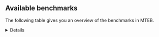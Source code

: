 ## Available benchmarks
The following table gives you an overview of the benchmarks in MTEB.

<details>

<!-- This allows the table to be autogenerated in the future: -->
<!-- BENCHMARKS TABLE START -->

| Name | Leaderboard name | # Tasks | Task Types | Domains | Languages |
|------|------------------|---------|------------|---------|-----------|
| [BEIR](https://arxiv.org/abs/2104.08663) | BEIR | 15 | Retrieval: 15 | [Social, Non-fiction, Reviews, Blog, News, Government, Web, Programming, Written, Academic, Medical, Encyclopaedic, Financial] | eng |
| [BEIR-NL](https://arxiv.org/abs/2412.08329) | BEIR-NL | 15 | Retrieval: 15 | [Non-fiction, Web, Written, Academic, Medical, Encyclopaedic] | nld |
| [BRIGHT](https://brightbenchmark.github.io/) | BRIGHT | 1 | Retrieval: 1 | [Written, Non-fiction] | eng |
| [BRIGHT (long)](https://brightbenchmark.github.io/) | BRIGHT (long) | 1 | Retrieval: 1 | [Written, Non-fiction] | eng |
| [BuiltBench(eng)](https://arxiv.org/abs/2411.12056) | BuiltBench(eng) | 4 | Clustering: 2, Retrieval: 1, Reranking: 1 | [Written, Engineering] | eng |
| [ChemTEB](https://arxiv.org/abs/2412.00532) | Chemical | 27 | BitextMining: 1, Classification: 17, Clustering: 2, PairClassification: 5, Retrieval: 2 | [Chemistry] | ces,hin,spa,zho,eng,por,jpn,kor,tur,nld,deu,fra,msa |
| [CoIR](https://github.com/CoIR-team/coir) | Code Information Retrieval | 10 | Retrieval: 10 | [Written, Programming] | php,ruby,c++,sql,eng,go,javascript,java,python |
| [CodeRAG](https://arxiv.org/abs/2406.14497) | CodeRAG | 4 | Reranking: 4 | [Programming] | python |
| [Encodechka](https://github.com/avidale/encodechka) | Encodechka | 7 | STS: 2, Classification: 4, PairClassification: 1 | [Social, Non-fiction, Fiction, Government, Web, Written, News] | rus |
| [FollowIR](https://arxiv.org/abs/2403.15246) | Instruction Following | 3 | InstructionRetrieval: 3 | [Written, News] | eng |
| [LongEmbed](https://arxiv.org/abs/2404.12096v2) | Long-context Retrieval | 6 | Retrieval: 6 | [Non-fiction, Fiction, Blog, Spoken, Written, Academic, Encyclopaedic] | eng |
| [MIEB(Img)](https://arxiv.org/abs/2504.10471) | Image only | 49 | Any2AnyRetrieval: 15, ImageClassification: 22, ImageClustering: 5, VisualSTS(eng): 5, VisualSTS(multi): 2 | [Social, Non-fiction, Reviews, Blog, Spoken, Web, Scene, Written, News, Medical, Encyclopaedic] | rus,spa,eng,por,kor,tur,ara,cmn,nld,deu,fra,ita,pol |
| [MIEB(Multilingual)](https://arxiv.org/abs/2504.10471) | Image-Text, Multilingual | 130 | ImageClassification: 22, ImageClustering: 5, ZeroShotClassification: 23, VisionCentricQA: 6, Compositionality: 7, VisualSTS(eng): 7, Any2AnyRetrieval: 45, DocumentUnderstanding: 10, Any2AnyMultilingualRetrieval: 3, VisualSTS(multi): 2 | [Social, Non-fiction, Reviews, Blog, News, Constructed, Spoken, Web, Scene, Written, Academic, Medical, Encyclopaedic] | fas,hun,spa,ind,eng,por,hrv,ara,tha,ron,fra,nld,tel,fil,hin,jpn,bul,cmn,rus,ces,zho,swe,swa,kor,tur,dan,ell,deu,ben,pol,vie,mri,fin,nor,heb,quz,ukr,est,ita |
| [MIEB(eng)](https://arxiv.org/abs/2504.10471) | Image-Text, English | 125 | ImageClassification: 22, ImageClustering: 5, ZeroShotClassification: 23, VisionCentricQA: 6, Compositionality: 7, VisualSTS(eng): 7, Any2AnyRetrieval: 45, DocumentUnderstanding: 10 | [Social, Non-fiction, Reviews, Blog, News, Constructed, Spoken, Web, Scene, Written, Academic, Medical, Encyclopaedic] | eng |
| [MIEB(lite)](https://arxiv.org/abs/2504.10471) | Image-Text, Lite | 51 | ImageClassification: 8, ImageClustering: 2, ZeroShotClassification: 7, VisionCentricQA: 5, Compositionality: 6, VisualSTS(eng): 2, VisualSTS(multi): 2, Any2AnyRetrieval: 11, DocumentUnderstanding: 6, Any2AnyMultilingualRetrieval: 2 | [Social, Non-fiction, Reviews, Blog, News, Spoken, Web, Scene, Written, Academic, Medical, Encyclopaedic] | fas,hun,spa,ind,eng,por,hrv,ara,tha,ron,fra,nld,tel,fil,hin,jpn,cmn,bul,rus,ces,swe,zho,swa,kor,tur,dan,ell,deu,ben,pol,vie,mri,fin,nor,heb,quz,ukr,est,ita |
| [MINERSBitextMining](https://arxiv.org/pdf/2406.07424) | MINERSBitextMining | 7 | BitextMining: 7 | [Written, Social, Reviews] | sqi,swg,ber,spa,hau,epo,ibo,tzl,dsb,gla,fao,cmn,bul,lat,bhp,ces,swe,kor,tgl,nob,sun,abs,slk,uzb,rej,hye,mhr,pam,hun,eng,arq,fra,lvs,nij,tat,amh,hin,mal,zsm,lit,lfn,jpn,mkd,csb,mad,dan,ina,tuk,slv,ben,cor,ast,war,eus,fin,srp,swh,mar,yid,nld,ita,cbk,por,hsb,ara,pcm,tha,aze,kur,max,gsw,bug,tel,nno,pms,bew,ido,rus,nds,tam,ang,kzj,uig,deu,bos,awa,vie,khm,ban,bel,cha,heb,urd,kab,est,bjn,mak,bre,fry,ind,yue,hrv,ile,orv,ron,nov,arz,yor,cat,glg,afr,min,pes,ace,dtp,cym,tur,jav,xho,gle,ell,pol,kaz,wuu,isl,mui,kat,oci,bbc,mon,ukr,ceb |
| MTEB(Code, v1) | Code | 12 | Retrieval: 12 | [Written, Programming] | c++,php,ruby,swift,sql,eng,go,shell,typescript,rust,scala,javascript,java,c,python |
| MTEB(Europe, v1) | European | 74 | BitextMining: 7, Classification: 21, Clustering: 8, Retrieval: 15, InstructionRetrieval: 3, MultilabelClassification: 2, PairClassification: 6, Reranking: 3, STS: 9 | [Legal, Fiction, Non-fiction, Reviews, Constructed, Academic, Medical, Social, Spoken, Programming, Written, Religious, Encyclopaedic, Financial, Subtitles, Blog, Government, Web, News] | mlt,hun,spa,eng,por,hrv,ron,fra,nld,nno,lit,fao,bul,ces,swe,dan,gle,ell,deu,slv,nob,pol,slk,rom,lav,eus,fin,isl,est,ita |
| MTEB(Indic, v1) | Indic | 23 | BitextMining: 4, Clustering: 1, Classification: 13, PairClassification: 1, Retrieval: 2, Reranking: 1, STS: 1 | [Social, Legal, Fiction, Non-fiction, Reviews, Constructed, Spoken, Government, Web, Religious, Written, News, Encyclopaedic] | mai,nep,npi,ory,eng,mni,san,boy,pan,raj,tel,hin,mal,doi,guj,mup,snd,brx,sat,tam,pus,bho,kas,hne,ben,asm,awa,gbm,bod,bgc,mwr,gom,mar,urd,kan |
| MTEB(Law, v1) | Legal | 8 | Retrieval: 8 | [Written, Legal] | deu,zho,eng |
| MTEB(Medical, v1) | Medical | 12 | Retrieval: 9, Clustering: 2, Reranking: 1 | [Non-fiction, Government, Web, Written, Academic, Medical] | rus,vie,spa,zho,eng,kor,ara,cmn,fra,pol |
| MTEB(Multilingual, v1) | Multilingual | 132 | BitextMining: 13, Classification: 43, Clustering: 17, Retrieval: 18, InstructionRetrieval: 3, MultilabelClassification: 5, PairClassification: 11, Reranking: 6, STS: 16 | [Legal, Fiction, Entertainment, Non-fiction, Reviews, Constructed, Academic, Medical, Social, Spoken, Programming, Written, Religious, Encyclopaedic, Financial, Subtitles, Blog, Government, Web, News] | zat,swg,yad,big,stp,khs,qvh,zsr,urb,mgh,pwg,gup,pio,qvs,ssg,sll,sna,nss,maa,ape,bgt,lww,cya,noa,wap,zpu,mcb,ctu,gui,kmu,cle,aoj,djk,lac,mbt,tee,tpz,mcq,gof,mpj,kor,kin,tgl,tew,nob,sun,plt,cgc,abs,shj,dhg,hye,mbs,som,mhr,pri,nch,zab,ake,cpy,gyr,zpo,aka,msc,wrs,arq,lvs,cbr,mkj,kmk,klv,soq,hlt,knj,mjc,amx,ptp,tyv,wln,doi,qxh,mkd,pbt,dwr,ura,srq,ons,snd,mav,cac,kyq,kyf,nya,dan,wsk,agg,ata,mxq,mbc,emp,mee,kiw,zav,arp,mmx,klt,wer,sag,mar,auc,nfa,spy,zpz,acu,cek,nld,als,ndg,zpq,ydd,cso,ppo,miz,usa,mux,pag,sbk,uri,cme,cpc,lin,pcm,pir,aze,zia,kur,aai,awb,wmt,cpa,hch,pms,ese,bew,mup,xbi,meu,zyp,zai,nna,hat,tam,muy,sps,ktm,kzj,ayr,lid,obo,met,ssd,bkd,are,acm,rro,adz,vie,nop,khm,bvd,tzo,crx,ian,kpg,fuv,yap,kab,mbb,med,atd,mak,tbf,sus,yss,zpm,kmo,rmc,fry,yue,xtd,alq,orv,isn,mau,msa,cof,maj,nov,dov,bba,twi,kne,bpr,aby,bss,rai,tuf,umb,yor,mlg,kbc,kew,mvn,afr,tet,glg,ghs,suz,reg,brx,nak,nus,pab,gwi,lug,cym,tue,bjv,spm,cbs,kqc,kqw,gai,yut,apb,cbi,kwd,xla,rgu,mui,cmo,ceb,bch,tzm,zos,lij,chz,ncj,vid,bxh,gvf,cut,mwe,ame,sxb,poi,tnk,heg,nso,amm,row,ncl,inb,fao,sey,snp,cab,cmn,soy,tcz,sny,kea,qvz,ces,khk,tuo,zac,bzd,amo,ong,txq,zaa,aau,tcs,aom,cwe,kms,gym,tvk,kan,mai,run,ign,caf,lua,ksj,tnc,bem,kze,qxo,bef,sab,leu,tbg,kon,llg,zsm,bhl,lit,zam,lfn,jpn,wim,ary,dwy,csb,nhi,ipi,mil,krc,mir,enq,tfr,yal,mad,ote,sot,sri,yaa,msb,kwj,slv,ycn,kbh,ben,jac,kgp,jvn,ksr,myy,hne,not,mkl,imo,fin,seh,kqf,ziw,gfk,cuk,khz,huu,cbk,tdt,yuw,cco,snn,lim,por,mlh,pon,pah,ara,boy,fon,jni,mpt,tod,wos,myk,cuc,cui,grc,far,jid,sua,yuj,ckb,ido,rus,mag,amu,gdn,kdc,yre,pib,msy,zty,ang,shp,kgf,yml,ubu,spp,bmu,mcp,nbq,bos,kmr,ajp,awa,bsj,dif,nhe,wat,tim,shn,mca,ded,cha,lgl,tbo,urd,dah,gom,est,mic,wrk,quh,pls,lbb,mlt,mps,bre,nab,cbt,mgw,mks,cjk,ind,gum,bbr,hrv,kjs,ile,knf,bgs,cot,san,luo,qvw,lus,ewe,byx,bvr,lmo,txu,gux,hla,kmb,bqc,mib,bea,qvn,tiy,tir,kud,bmk,cap,iws,kac,gnw,mam,min,srd,agm,mxt,agu,bbb,ilo,ksd,tur,sue,mox,mya,piu,tpi,ell,amf,mlp,pol,trc,orm,chv,gaz,arb,wuu,kaq,uvl,maq,sgz,cav,nhu,aaz,geb,ukr,tte,mon,emi,bho,boa,bsp,poy,rwo,fuf,nuy,mwf,ntj,taq,kos,epo,ton,gvs,ibo,ssw,tzl,fur,guh,gla,ptu,yaq,dob,shi,zpv,etr,guj,too,wro,smo,xsi,qul,bhp,kik,smk,awx,wnu,cnl,bzh,kwi,wbp,apz,mih,kto,crn,udu,dzo,waj,dop,wiu,slk,mmo,uzb,zul,chq,pjt,djr,lif,anh,tsw,swp,chf,apw,pam,fas,wiv,hun,mqb,tof,eng,gng,tca,otq,sbe,kyg,mqj,rmy,taw,tac,gdr,auy,tat,nij,amh,mal,kek,fai,nii,pma,qub,nnq,kgk,upv,plu,jiv,prs,hus,swa,ina,fuh,nca,ncu,buk,apu,top,srm,ast,kue,urt,aii,aly,gah,mig,srp,swh,tnn,wol,aer,bus,svk,ebk,cbv,yid,mdy,car,mop,agn,chd,gmv,kyc,wed,atb,qvc,npi,tbc,con,hui,kir,glv,bak,gun,rkb,max,nhw,spl,ssx,maz,nhr,nlg,nno,nou,lex,naf,ood,msk,rug,bkx,box,xtm,avt,ven,kmg,mcd,qvm,xon,mto,mxp,nds,pus,mna,kbq,bco,bps,omw,tgp,fuc,deu,mbl,poe,pao,qwh,tlf,xnn,bod,tpa,bqp,gbm,bon,mco,ter,mpp,ars,cth,aeb,bjn,acr,agr,zlm,quc,dyu,hbo,yva,bao,urw,ulk,mph,ron,agd,cao,pan,kkc,snx,wal,hmo,bjp,cak,yka,kyz,nvm,arz,cjo,bdd,cat,jae,ots,bhg,tmd,apr,arl,pes,hix,cpu,ace,kam,mhl,wuv,szl,sim,aui,azg,npl,tav,boj,esk,gle,hop,tke,qve,bjk,kvn,meq,roo,rop,nko,ikw,isl,usp,dgr,aia,mti,qxn,kat,kiz,pap,bbc,uig,bam,aso,ltz,eri,ken,sqi,nas,mey,ber,spa,mpx,ory,bsn,kwf,ruf,hau,bki,ino,kpf,kje,zap,raj,abx,tuc,nyu,ltg,dsb,apn,dad,mek,nhy,knc,lat,bul,sin,tnp,bmh,sbs,zar,nif,swe,myw,acq,apc,mkn,mzz,att,kpw,for,xed,kbm,sah,huv,rom,kde,bkq,aak,azz,yon,mwr,rej,tgo,kql,mbj,bnp,mgc,ntu,crh,quy,ndj,ntp,azj,vmy,azb,cpb,cta,chk,zad,mni,tbz,fra,yle,kbp,tif,gam,hns,kpx,mio,nin,aoi,mxb,tku,hin,csy,fil,opm,iou,myu,otm,sat,lao,uzn,fue,hot,tuk,caa,jao,pad,hvn,asm,gvn,mpm,cor,beo,beu,dww,ngu,zaw,cni,zas,yrb,eus,snc,tso,nqo,aey,atg,mle,ita,tah,nde,quf,daa,kkl,jic,haw,awk,kmh,msm,zao,tha,hmn,nys,hsb,cbu,gsw,bug,sgb,kup,bjr,tel,tum,cnt,lbk,gnn,gub,amn,cjv,div,ngp,kvg,ctp,srn,abt,bzj,hto,ikk,kpj,mie,mwc,tiw,uli,zpc,gaw,cax,taj,kpr,viv,zho,guo,nwi,wbi,kas,anv,zca,ixl,mri,bgc,arn,scn,cux,yby,tpt,nor,blw,bel,heb,ban,nhg,mos,war,lcm,cub,wnc,faa,ttc,zaj,alp,nep,mcf,bjz,byr,ffm,tos,dgz,xav,eko,fij,nho,gul,mbh,knv,poh,grn,uvh,okv,zpl,ztq,kqa,tsn,amp,dgc,cop,toj,tna,dik,mit,sco,sja,dji,blz,otn,mcr,hub,dtp,wmw,jav,vec,amr,xho,kdl,acf,agt,bmr,clu,prf,lav,kaz,glk,mwp,tzj,cbc,tgk,qup,ubr,zga,gvc,toc,nsn,oci,mva,amk,aon |
| [MTEB(Scandinavian, v1)](https://kennethenevoldsen.github.io/scandinavian-embedding-benchmark/) | Scandinavian | 28 | BitextMining: 2, Classification: 13, Retrieval: 7, Clustering: 6 | [Social, Legal, Fiction, Non-fiction, Reviews, Blog, Spoken, Government, Web, Written, News, Encyclopaedic] | nno,isl,swe,fao,dan,nob |
| [MTEB(cmn, v1)](https://github.com/FlagOpen/FlagEmbedding/tree/master/research/C_MTEB) | Chinese | 32 | Retrieval: 8, Reranking: 4, PairClassification: 2, Clustering: 4, STS: 7, Classification: 7 | [Non-fiction, Entertainment, Government, Written, Academic, Medical, Financial] | cmn |
| [MTEB(deu, v1)](https://arxiv.org/html/2401.02709v1) | German | 19 | Classification: 6, Clustering: 4, PairClassification: 2, Reranking: 1, Retrieval: 4, STS: 2 | [Legal, Non-fiction, Reviews, Spoken, Web, Written, News, Encyclopaedic] | deu |
| MTEB(eng, v1) | English Legacy | 56 | Classification: 12, Retrieval: 15, Clustering: 11, Reranking: 4, STS: 10, PairClassification: 3, Summarization: 1 | [Social, Non-fiction, Reviews, Blog, News, Spoken, Government, Programming, Web, Written, Academic, Medical, Encyclopaedic, Financial] | eng |
| MTEB(eng, v2) | English | 41 | Retrieval: 10, Clustering: 8, Reranking: 2, STS: 9, Classification: 8, PairClassification: 3, Summarization: 1 | [Social, Non-fiction, Reviews, Blog, News, Spoken, Web, Programming, Written, Academic, Medical, Encyclopaedic, Financial] | eng |
| MTEB(fas, beta) | Farsi (BETA) | 60 | Classification: 18, Clustering: 5, PairClassification: 8, Reranking: 2, Retrieval: 21, STS: 3, BitextMining: 3 | [Social, Reviews, Blog, News, Spoken, Web, Religious, Written, Academic, Medical, Encyclopaedic] | fas |
| [MTEB(fra, v1)](https://arxiv.org/abs/2405.20468) | French | 25 | Classification: 6, Clustering: 7, PairClassification: 1, Reranking: 2, Retrieval: 5, STS: 3, Summarization: 1 | [Legal, Non-fiction, Reviews, Social, Spoken, Academic, Web, Written, News, Encyclopaedic] | fra,eng |
| [MTEB(jpn, v1)](https://github.com/sbintuitions/JMTEB) | Japanese | 16 | Clustering: 2, Classification: 4, STS: 2, PairClassification: 1, Retrieval: 6, Reranking: 1 | [Non-fiction, Reviews, Spoken, Academic, Web, Written, News, Encyclopaedic] | jpn |
| MTEB(kor, v1) | Korean | 6 | Classification: 1, Reranking: 1, Retrieval: 2, STS: 2 | [Reviews, Spoken, Web, Written, News, Encyclopaedic] | kor |
| [MTEB(pol, v1)](https://arxiv.org/abs/2405.10138) | Polish | 17 | Classification: 7, Clustering: 3, PairClassification: 4, STS: 3 | [Social, Legal, Reviews, Fiction, Non-fiction, News, Spoken, Web, Written, Academic] | pol |
| [MTEB(rus, v1)](https://aclanthology.org/2023.eacl-main.148/) | Russian | 23 | Classification: 9, Clustering: 3, MultilabelClassification: 2, PairClassification: 1, Reranking: 2, Retrieval: 3, STS: 3 | [Social, Reviews, Blog, Spoken, Academic, Web, Written, News, Encyclopaedic] | rus |
| [NanoBEIR](https://huggingface.co/collections/zeta-alpha-ai/nanobeir-66e1a0af21dfd93e620cd9f6) | NanoBEIR | 13 | Retrieval: 13 | [Social, Non-fiction, News, Web, Written, Academic, Medical, Encyclopaedic] | eng |
| [RAR-b](https://arxiv.org/abs/2404.06347) | Reasoning retrieval | 17 | Retrieval: 17 | [Written, Programming, Encyclopaedic] | eng |

<!-- BENCHMARKS TABLE END -->

